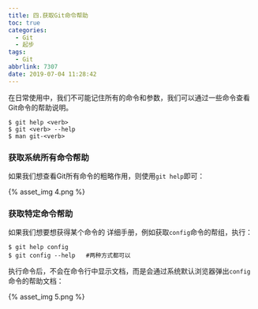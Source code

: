 ```yaml
---
title: 四.获取Git命令帮助
toc: true
categories:
  - Git
  - 起步
tags:
  - Git
abbrlink: 7307
date: 2019-07-04 11:28:42
---
```


在日常使用中，我们不可能记住所有的命令和参数，我们可以通过一些命令查看Git命令的帮助说明。

<!--more-->

```shell
$ git help <verb>
$ git <verb> --help
$ man git-<verb>
```

### 获取系统所有命令帮助

如果我们想查看Git所有命令的粗略作用，则使用`git help`即可：

{% asset_img 4.png %}

### 获取特定命令帮助

如果我们想要想获得某个命令的 详细手册，例如获取`config`命令的帮组，执行：

```shell
$ git help config
$ git config --help   #两种方式都可以
```

执行命令后，不会在命令行中显示文档，而是会通过系统默认浏览器弹出`config`命令的帮助文档：

{% asset_img 5.png %}

